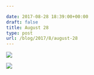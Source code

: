```yaml
---

date: 2017-08-28 18:39:00+00:00
draft: false
title: August 28
type: post
url: /blog/2017/8/august-28
---
```




  
![](/images/2017-08-28-20178august-28/IMG_2162.jpg)

  

  
![](/images/2017-08-28-20178august-28/IMG_2175.jpg)

  


